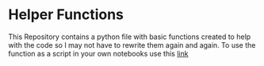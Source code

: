 # Helper Functions
This Repository contains a python file with basic functions created to help with the code so I may not have to rewrite them again and again.
To use the function as a script in your own notebooks use this [link](https://raw.githubusercontent.com/Amanrajput1206/Functions/main/helper_functions.py)
